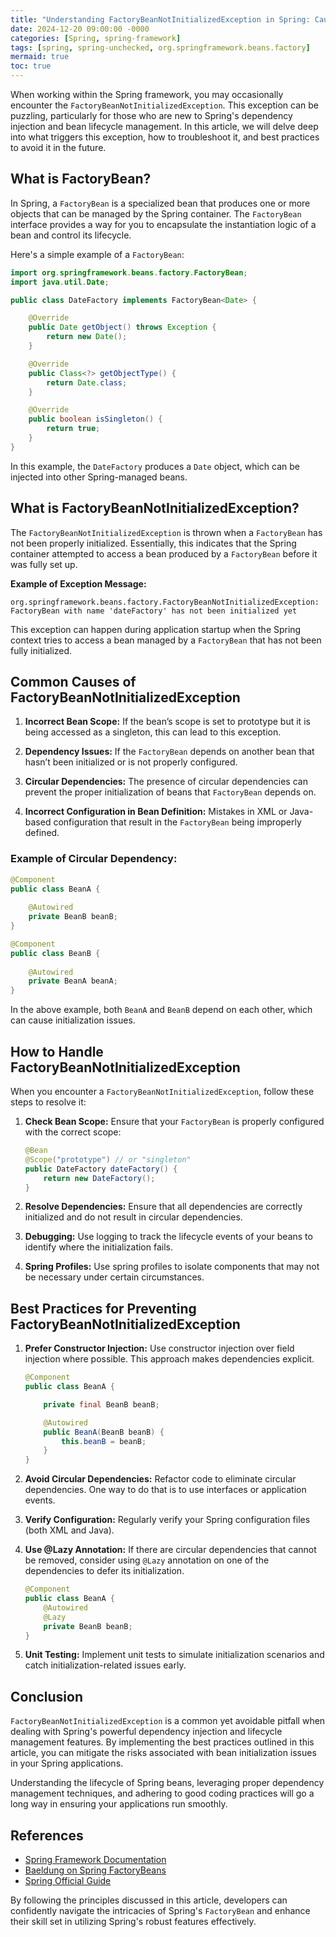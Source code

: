 ```yaml
---
title: "Understanding FactoryBeanNotInitializedException in Spring: Causes, Solutions, and Best Practices"
date: 2024-12-20 09:00:00 -0000
categories: [Spring, spring-framework]
tags: [spring, spring-unchecked, org.springframework.beans.factory]
mermaid: true
toc: true
---
```



When working within the Spring framework, you may occasionally encounter the `FactoryBeanNotInitializedException`. This exception can be puzzling, particularly for those who are new to Spring's dependency injection and bean lifecycle management. In this article, we will delve deep into what triggers this exception, how to troubleshoot it, and best practices to avoid it in the future. 

## What is FactoryBean?

In Spring, a `FactoryBean` is a specialized bean that produces one or more objects that can be managed by the Spring container. The `FactoryBean` interface provides a way for you to encapsulate the instantiation logic of a bean and control its lifecycle.

Here's a simple example of a `FactoryBean`:

```java
import org.springframework.beans.factory.FactoryBean;
import java.util.Date;

public class DateFactory implements FactoryBean<Date> {

    @Override
    public Date getObject() throws Exception {
        return new Date();
    }

    @Override
    public Class<?> getObjectType() {
        return Date.class;
    }

    @Override
    public boolean isSingleton() {
        return true;
    }
}
```

In this example, the `DateFactory` produces a `Date` object, which can be injected into other Spring-managed beans.

## What is FactoryBeanNotInitializedException?

The `FactoryBeanNotInitializedException` is thrown when a `FactoryBean` has not been properly initialized. Essentially, this indicates that the Spring container attempted to access a bean produced by a `FactoryBean` before it was fully set up.

**Example of Exception Message:**

```
org.springframework.beans.factory.FactoryBeanNotInitializedException: 
FactoryBean with name 'dateFactory' has not been initialized yet
```

This exception can happen during application startup when the Spring context tries to access a bean managed by a `FactoryBean` that has not been fully initialized.

## Common Causes of FactoryBeanNotInitializedException

1. **Incorrect Bean Scope:** If the bean’s scope is set to prototype but it is being accessed as a singleton, this can lead to this exception.

2. **Dependency Issues:** If the `FactoryBean` depends on another bean that hasn’t been initialized or is not properly configured.

3. **Circular Dependencies:** The presence of circular dependencies can prevent the proper initialization of beans that `FactoryBean` depends on.

4. **Incorrect Configuration in Bean Definition:** Mistakes in XML or Java-based configuration that result in the `FactoryBean` being improperly defined.

### Example of Circular Dependency:

```java
@Component
public class BeanA {
    
    @Autowired
    private BeanB beanB;
}

@Component
public class BeanB {
    
    @Autowired
    private BeanA beanA;
}
```

In the above example, both `BeanA` and `BeanB` depend on each other, which can cause initialization issues.

## How to Handle FactoryBeanNotInitializedException

When you encounter a `FactoryBeanNotInitializedException`, follow these steps to resolve it:

1. **Check Bean Scope:**
   Ensure that your `FactoryBean` is properly configured with the correct scope:

   ```java
   @Bean
   @Scope("prototype") // or "singleton"
   public DateFactory dateFactory() {
       return new DateFactory();
   }
   ```

2. **Resolve Dependencies:**
   Ensure that all dependencies are correctly initialized and do not result in circular dependencies.

3. **Debugging:**
   Use logging to track the lifecycle events of your beans to identify where the initialization fails.

4. **Spring Profiles:**
   Use spring profiles to isolate components that may not be necessary under certain circumstances.

## Best Practices for Preventing FactoryBeanNotInitializedException

1. **Prefer Constructor Injection:** Use constructor injection over field injection where possible. This approach makes dependencies explicit.

   ```java
   @Component
   public class BeanA {

       private final BeanB beanB;

       @Autowired
       public BeanA(BeanB beanB) {
           this.beanB = beanB;
       }
   }
   ```

2. **Avoid Circular Dependencies:**
   Refactor code to eliminate circular dependencies. One way to do that is to use interfaces or application events.

3. **Verify Configuration:**
   Regularly verify your Spring configuration files (both XML and Java).

4. **Use @Lazy Annotation:** If there are circular dependencies that cannot be removed, consider using `@Lazy` annotation on one of the dependencies to defer its initialization.

   ```java
   @Component
   public class BeanA {
       @Autowired
       @Lazy
       private BeanB beanB;
   }
   ```

5. **Unit Testing:** Implement unit tests to simulate initialization scenarios and catch initialization-related issues early.

## Conclusion

`FactoryBeanNotInitializedException` is a common yet avoidable pitfall when dealing with Spring's powerful dependency injection and lifecycle management features. By implementing the best practices outlined in this article, you can mitigate the risks associated with bean initialization issues in your Spring applications. 

Understanding the lifecycle of Spring beans, leveraging proper dependency management techniques, and adhering to good coding practices will go a long way in ensuring your applications run smoothly.

## References

- [Spring Framework Documentation](https://docs.spring.io/spring-framework/docs/current/reference/html/core.html#beans-factory)
- [Baeldung on Spring FactoryBeans](https://www.baeldung.com/spring-factory-beans)
- [Spring Official Guide](https://spring.io/guides/gs/spring-boot/)

By following the principles discussed in this article, developers can confidently navigate the intricacies of Spring's `FactoryBean` and enhance their skill set in utilizing Spring's robust features effectively.
